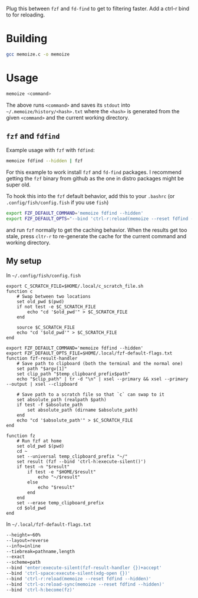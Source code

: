Plug this between `fzf` and `fd-find` to get to filtering faster. Add a ctrl-r bind to for reloading.

# Building
```sh
gcc memoize.c -o memoize
```

# Usage
```sh
memoize <command>
```
The above runs `<command>` and saves its `stdout` into `~/.memoize/history/<hash>.txt`
where the `<hash>` is generated from the given `<command>` and the current working directory.

## `fzf` and `fdfind`
Example usage with `fzf` with `fdfind`:
```sh
memoize fdfind --hidden | fzf
```
For this example to work install `fzf` and `fd-find` packages. I recommend getting the `fzf` binary from github as the one in distro packages might be super old.

To hook this into the `fzf` default behavior, add this to your `.bashrc` (or `.config/fish/config.fish` if you use `fish`)
```sh
export FZF_DEFAULT_COMMAND='memoize fdfind --hidden'
export FZF_DEFAULT_OPTS="--bind 'ctrl-r:reload(memoize --reset fdfind --hidden)'"
```
and run `fzf` normally to get the caching behavior. When the results get too stale, press `cltr-r` to re-generate the cache for the current command and working directory.

## My setup
In `~/.config/fish/config.fish`
```shif
export C_SCRATCH_FILE=$HOME/.local/c_scratch_file.sh
function c
    # Swap between two locations
    set old_pwd $(pwd)
    if not test -e $C_SCRATCH_FILE
        echo "cd '$old_pwd'" > $C_SCRATCH_FILE
    end

    source $C_SCRATCH_FILE
    echo "cd '$old_pwd'" > $C_SCRATCH_FILE
end

export FZF_DEFAULT_COMMAND='memoize fdfind --hidden'
export FZF_DEFAULT_OPTS_FILE=$HOME/.local/fzf-default-flags.txt
function fzf-result-handler
    # Save path to clipboard (both the terminal and the normal one)
    set path "$argv[1]"
    set clip_path "$temp_clipboard_prefix$path"
    echo "$clip_path" | tr -d "\n" | xsel --primary && xsel --primary --output | xsel --clipboard

    # Save path to a scratch file so that `c` can swap to it
    set absolute_path (realpath $path)
    if test -f $absolute_path
        set absolute_path (dirname $absolute_path)
    end
    echo "cd '$absolute_path'" > $C_SCRATCH_FILE
end

function fz
    # Run fzf at home
    set old_pwd $(pwd)
    cd ~
    set --universal temp_clipboard_prefix "~/"
    set result (fzf --bind 'ctrl-h:execute-silent()')
    if test -n "$result"
        if test -e "$HOME/$result"
            echo "~/$result"
        else
            echo "$result"
        end
    end
    set --erase temp_clipboard_prefix
    cd $old_pwd
end
```

In `~/.local/fzf-default-flags.txt`
```sh
--height=~60%
--layout=reverse
--info=inline
--tiebreak=pathname,length
--exact
--scheme=path
--bind 'enter:execute-silent(fzf-result-handler {})+accept'
--bind 'ctrl-space:execute-silent(xdg-open {})'
--bind 'ctrl-r:reload(memoize --reset fdfind --hidden)'
--bind 'ctrl-o:reload-sync(memoize --reset fdfind --hidden)'
--bind 'ctrl-h:become(fz)'
```
